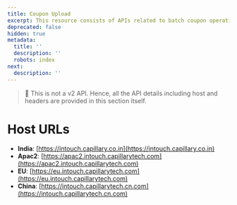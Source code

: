 ```yaml
---
title: Coupon Upload
excerpt: This resource consists of APIs related to batch coupon operations.
deprecated: false
hidden: true
metadata:
  title: ''
  description: ''
  robots: index
next:
  description: ''
---
```

> 📘 This is not a v2 API. Hence, all the API details including host and headers are provided in this section itself.

# Host URLs

* **India**: [https://intouch.capillary.co.in](https://intouch.capillary.co.in)
* **Apac2**: [https://apac2.intouch.capillarytech.com](https://apac2.intouch.capillarytech.com)
* **EU**: [https://eu.intouch.capillarytech.com](https://eu.intouch.capillarytech.com)
* **China**: [https://intouch.capillarytech.cn.com](https://intouch.capillarytech.cn.com)
